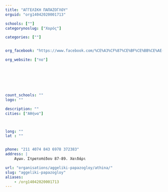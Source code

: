 ```yaml
---
title: "ΑΓΓΕΛΙΚΗ ΠΑΠΑΖΟΓΛΟΥ"
orguid: "org14042020001713"

schools: [""]
categorynoslug: ["Χορός"]

categories: [""]


org_facebook: "https://www.facebook.com/%CE%A3%CF%87%CE%BF%CE%BB%CE%AE-%CE%9C%CF%80%CE%B1%CE%BB%CE%AD%CF%84%CE%BF%CF%85-%CE%A7%CE%BF%CF%81%CE%BF%CF%8D-%CE%A0%CE%B1%CF%80%CE%AC%CE%B6%CE%BF%CE%B3%CE%BB%CE%BF%CF%85-%CE%91%CE%B3%CE%B3%CE%B5%CE%BB%CE%B9%CE%BA%CE%AE-1761189827429040/"

org_website: ["no"]







count_schools: ""
logo: ""

description: ""
cities: ["Αθήνα"]



long: ""
lat : ""


phone: "211 4074 843 6978 372383"
address: |
    Αγων. Στρατοπέδου 87-89. Χαιδάρι

url: "organisations/aggeliki-papazogloy/athina/"
slug: "aggeliki-papazogloy"
aliases:
    - /org14042020001713
---
```



